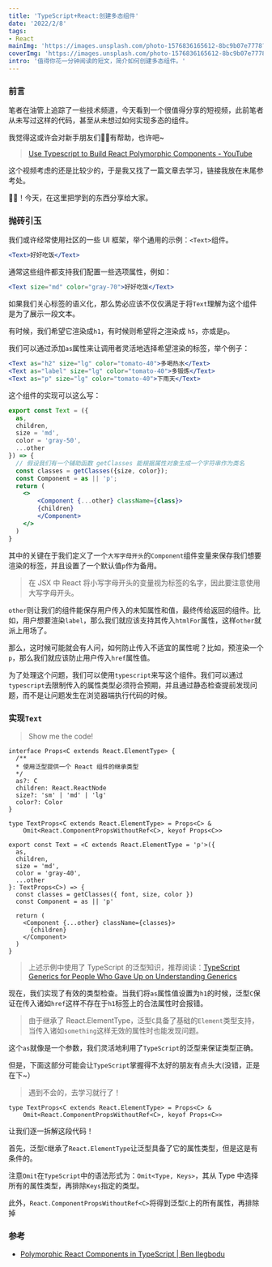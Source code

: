 ```yaml
---
title: 'TypeScript+React:创建多态组件'
date: '2022/2/8'
tags:
- React
mainImg: 'https://images.unsplash.com/photo-1576836165612-8bc9b07e7778?crop=entropy&cs=tinysrgb&fit=max&fm=jpg&ixid=MnwxNjUyNjZ8MHwxfHJhbmRvbXx8fHx8fHx8fDE2NDQzMTUzNjM&ixlib=rb-1.2.1&q=80&w=1080'
coverImg: 'https://images.unsplash.com/photo-1576836165612-8bc9b07e7778?crop=entropy&cs=tinysrgb&fit=max&fm=jpg&ixid=MnwxNjUyNjZ8MHwxfHJhbmRvbXx8fHx8fHx8fDE2NDQzMTUzNjM&ixlib=rb-1.2.1&q=80&w=400'
intro: '值得你花一分钟阅读的短文，简介如何创建多态组件。'
---
```


### 前言

笔者在油管上追踪了一些技术频道，今天看到一个很值得分享的短视频，此前笔者从未写过这样的代码，甚至从未想过如何实现多态的组件。

我觉得这或许会对新手朋友们👬🏻有帮助，也许吧~

> [Use Typescript to Build React Polymorphic Components - YouTube](https://www.youtube.com/watch?v=2QmsueWGL1c&list=PLMLZt4pr7Aq5BiAXhNXexzH6UYLtGKhnr&index=6)

这个视频考虑的还是比较少的，于是我又找了一篇文章去学习，链接我放在末尾参考处。

👌🏻！今天，在这里把学到的东西分享给大家。

### 抛砖引玉

我们或许经常使用社区的一些 UI 框架，举个通用的示例：`<Text>`组件。

```jsx
<Text>好好吃饭</Text>
```

通常这些组件都支持我们配置一些选项属性，例如：

```jsx
<Text size="md" color="gray-70">好好吃饭</Text>
```

如果我们关心标签的语义化，那么势必应该不仅仅满足于将`Text`理解为这个组件是为了展示一段文本。

有时候，我们希望它渲染成`h1`，有时候则希望将之渲染成 `h5`，亦或是`p`。

我们可以通过添加`as`属性来让调用者灵活地选择希望渲染的标签，举个例子：

```jsx
<Text as="h2" size="lg" color="tomato-40">多喝热水</Text>
<Text as="label" size="lg" color="tomato-40">多锻炼</Text>
<Text as="p" size="lg" color="tomato-40">下雨天</Text>
```

这个组件的实现可以这么写：

```jsx
export const Text = ({
  as,
  children,
  size = 'md',
  color = 'gray-50',
  ...other
}) => {
  // 假设我们有一个辅助函数 getClasses 能根据属性对象生成一个字符串作为类名
  const classes = getClasses({size, color});
  const Component = as || 'p';
  return (
    <>
    	<Component {...other} className={class}>
      	{children}
    	</Component>
    </>
  )
}
```

其中的关键在于我们定义了一个`大写字母开头`的`Component`组件变量来保存我们想要渲染的标签，并且设置了一个默认值`p`作为备用。

> 在 JSX 中 React 将小写字母开头的变量视为标签的名字，因此要注意使用大写字母开头。

`other`则让我们的组件能保存用户传入的未知属性和值，最终传给返回的组件。比如，用户想要渲染`label`，那么我们就应该支持其传入`htmlFor`属性，这样`other`就派上用场了。

那么，这时候可能就会有人问，如何防止传入不适宜的属性呢？比如，预渲染一个`p`，那么我们就应该防止用户传入`href`属性值。

为了处理这个问题，我们可以使用`typescript`来写这个组件。我们可以通过`typescript`去限制传入的属性类型必须符合预期，并且通过静态检查提前发现问题，而不是让问题发生在浏览器端执行代码的时候。

### 实现`Text`

> Show me the code!

```tsx
interface Props<C extends React.ElementType> {
  /** 
  * 使用泛型提供一个 React 组件的继承类型
  */
  as?: C
  children: React.ReactNode
  size?: 'sm' | 'md' | 'lg'
  color?: Color
}

type TextProps<C extends React.ElementType> = Props<C> &
	Omit<React.ComponentPropsWithoutRef<C>, keyof Props<C>>

export const Text = <C extends React.ElementType = 'p'>({
  as,
  children,
  size = 'md',
  color = 'gray-40',
  ...other
}: TextProps<C>) => {
  const classes = getClasses({ font, size, color })
  const Component = as || 'p'

  return (
    <Component {...other} className={classes}>
      {children}
    </Component>
  )
}
```

> 上述示例中使用了 TypeScript 的泛型知识，推荐阅读：[TypeScript Generics for People Who Gave Up on Understanding Generics](https://ts.chibicode.com/generics)

现在，我们实现了有效的类型检查。当我们将`as`属性值设置为`h1`的时候，泛型`C`保证在传入诸如`href`这样不存在于`h1`标签上的合法属性时会报错。

> 由于继承了 React.ElementType，泛型`C`具备了基础的`Element`类型支持，当传入诸如`something`这样无效的属性时也能发现问题。

这个`as`就像是一个参数，我们灵活地利用了`TypeScript`的泛型来保证类型正确。

但是，下面这部分可能会让`TypeScript`掌握得不太好的朋友有点头大(没错，正是在下~）

> 遇到不会的，去学习就行了！

```tsx
type TextProps<C extends React.ElementType> = Props<C> &
	Omit<React.ComponentPropsWithoutRef<C>, keyof Props<C>>
```

让我们逐一拆解这段代码！

首先，泛型`C`继承了`React.ElementType`让泛型具备了它的属性类型，但是这是有条件的。

注意`Omit`在`TypeScript`中的语法形式为：`Omit<Type, Keys>`，其从 Type 中选择所有的属性类型，再排除`Keys`指定的类型。

此外，`React.ComponentPropsWithoutRef<C>`将得到泛型`C`上的所有属性，再排除掉

### 参考

- [Polymorphic React Components in TypeScript | Ben Ilegbodu](https://www.benmvp.com/blog/polymorphic-react-components-typescript/)
